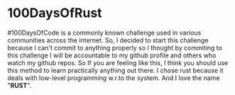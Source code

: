 # 100DaysOfRust
#100DaysOfCode is a commonly known challenge used in various communities across the internet. So, I decided to start this challenge because I can't commit to anything properly so I thought by commiting to this challenge I will be accountable to my github profile and others who watch my github repos. So If you are feeling like this, I think you should use this method to learn practically anything out there. I chose rust because it deals with low-level
programming w.r.to the system. And I love the name "**RUST**".
